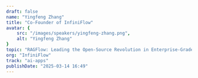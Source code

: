 ```yaml
---
draft: false
name: "Yingfeng Zhang"
title: "Co-Founder of InfiniFlow"
avatar: {
    src: "/images/speakers/yingfeng-zhang.png",
    alt: "Yingfeng Zhang"
}
topic: "RAGFlow: Leading the Open-Source Revolution in Enterprise-Grade Retrieval-Augmented Generation"
org: "InfiniFlow"
track: "ai-apps"
publishDate: "2025-03-14 16:49"
---
```


